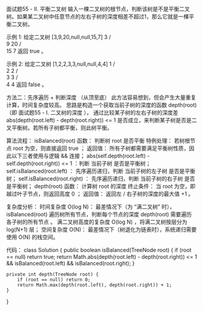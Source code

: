 面试题55 - II. 平衡二叉树
输入一棵二叉树的根节点，判断该树是不是平衡二叉树。如果某二叉树中任意节点的左右子树的深度相差不超过1，那么它就是一棵平衡二叉树。

示例 1:
给定二叉树 [3,9,20,null,null,15,7]
    3
   / \
  9  20
    /  \
   15   7
返回 true 。

示例 2:
给定二叉树 [1,2,2,3,3,null,null,4,4]
       1
      / \
     2   2
    / \
   3   3
  / \
 4   4
返回 false 。

方法二：先序遍历 + 判断深度 （从顶至底）
此方法容易想到，但会产生大量重复计算，时间复杂度较高。
思路是构造一个获取当前子树的深度的函数 depth(root) （即 面试题55 - I. 二叉树的深度 ），
通过比较某子树的左右子树的深度差 abs(depth(root.left) - depth(root.right)) <= 1 是否成立，来判断某子树是否是二叉平衡树。若所有子树都平衡，则此树平衡。

算法流程：
isBalanced(root) 函数： 判断树 root 是否平衡
特例处理： 若树根节点 root 为空，则直接返回 true ；
返回值： 所有子树都需要满足平衡树性质，因此以下三者使用与逻辑 && 连接；
abs(self.depth(root.left) - self.depth(root.right)) <= 1 ：判断 当前子树 是否是平衡树；
self.isBalanced(root.left) ： 先序遍历递归，判断 当前子树的左子树 是否是平衡树；
self.isBalanced(root.right) ： 先序遍历递归，判断 当前子树的右子树 是否是平衡树；
depth(root) 函数： 计算树 root 的深度
终止条件： 当 root 为空，即越过叶子节点，则返回高度 0 ；
返回值： 返回左 / 右子树的深度的最大值 +1 。

复杂度分析：
时间复杂度 O(log N)： 最差情况下（为 “满二叉树” 时）， isBalanced(root) 遍历树所有节点，判断每个节点的深度 depth(root) 需要遍历 各子树的所有节点 。
满二叉树高度的复杂度 O(log N) ，将满二叉树按层分为 log(N+1) 层；
空间复杂度 O(N)： 最差情况下（树退化为链表时），系统递归需要使用 O(N) 的栈空间。

代码：
class Solution {
    public boolean isBalanced(TreeNode root) {
        if (root == null) return true;
        return Math.abs(depth(root.left) - depth(root.right)) <= 1 && isBalanced(root.left) && isBalanced(root.right);
    }

    private int depth(TreeNode root) {
        if (root == null) return 0;
        return Math.max(depth(root.left), depth(root.right)) + 1;
    }
}
